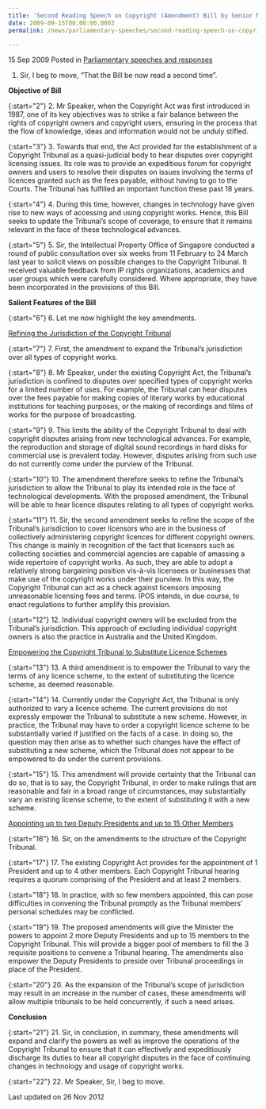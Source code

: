 ```yaml
---
title: 'Second Reading Speech on Copyright (Amendment) Bill by Senior Minister of State for Law Assoc Prof Ho Peng Kee'
date: 2009-09-15T00:00:00.000Z
permalink: /news/parliamentary-speeches/second-reading-speech-on-copyright-amendment-bill-by-senior-minister-of-state-for-law-assoc-prof

---
```




15 Sep 2009 Posted in [Parliamentary speeches and responses](/news/parliamentary-speeches) 


1. Sir, I beg to move, “That the Bill be now read a second time”. 

**Objective of Bill**

{:start="2"}
2. Mr Speaker, when the Copyright Act was first introduced in 1987, one of its key objectives was to strike a fair balance between the rights of copyright owners and copyright users, ensuring in the process that the flow of knowledge, ideas and information would not be unduly stifled. 

{:start="3"}
3. Towards that end, the Act provided for the establishment of a Copyright Tribunal as a quasi-judicial body to hear disputes over copyright licensing issues. Its role was to provide an expeditious  forum for copyright owners and users to resolve their disputes on issues involving the terms of licences granted such as the fees payable, without having to go to the Courts. The Tribunal has fulfilled an important function these past 18 years.

{:start="4"}
4. During this time, however, changes in technology have given rise to new ways of accessing and using copyright works. Hence, this Bill seeks to update the Tribunal’s scope of coverage, to ensure that it  remains relevant in the face of these technological advances.

{:start="5"}
5. Sir, the Intellectual Property Office of Singapore conducted a round of public consultation over six weeks from 11 February to 24 March last year to solicit views on possible changes to the Copyright Tribunal. It received valuable feedback from IP rights organizations, academics and user groups which were carefully considered. Where appropriate, they have been incorporated in the provisions of this Bill.  


**Salient Features of the Bill**

{:start="6"}
6. Let me now highlight the key amendments.   


<u>Refining the Jurisdiction of the Copyright Tribunal</u>

{:start="7"}
7. First, the amendment to expand the Tribunal’s jurisdiction over all types of copyright works. 


{:start="8"}
8. Mr Speaker, under the existing Copyright Act, the Tribunal’s jurisdiction is confined to disputes over specified types of copyright works for a limited number of uses. For example, the Tribunal can hear disputes over the fees payable for making copies of literary works by educational institutions for teaching purposes, or the making of recordings and films of works for the purpose of broadcasting. 


{:start="9"}
9. This limits the ability of the Copyright Tribunal to deal with copyright disputes arising from new technological advances. For example, the reproduction and storage of digital sound recordings in hard disks for commercial use is prevalent today. However, disputes arising from such use do not currently come under the purview of the Tribunal. 


{:start="10"}
10. The amendment therefore seeks to refine the Tribunal’s jurisdiction to allow the Tribunal to play its intended role in the face of technological developments. With the proposed amendment, the Tribunal will be able to hear licence disputes relating to all types of copyright works.


{:start="11"}
11. Sir, the second amendment seeks to refine the scope of the Tribunal’s jurisdiction to cover licensors who are in the business of collectively administering copyright licences for different copyright owners. This change is mainly in recognition of the fact that licensors such as collecting societies and commercial agencies are capable of amassing a wide repertoire of copyright works. As such, they are able to adopt a relatively strong bargaining position vis-à-vis licensees or businesses that make use of the copyright works under their purview. In this way, the Copyright Tribunal can act as a check against licensors imposing unreasonable licensing fees and terms. IPOS intends, in due course, to enact regulations to further amplify this provision.

{:start="12"}
12. Individual copyright owners will be excluded from the Tribunal’s jurisdiction. This approach of excluding individual copyright owners is also the practice in Australia and the United Kingdom.

<u>Empowering the Copyright Tribunal to Substitute  Licence Schemes</u>

{:start="13"}
13. A third amendment is to empower the Tribunal to vary the terms of any licence scheme, to the extent of substituting the licence scheme, as deemed reasonable. 

{:start="14"}
14. Currently under the Copyright Act, the Tribunal is only authorized to vary a licence scheme. The current provisions do not expressly empower the Tribunal to substitute a new scheme. However, in practice, the Tribunal may have to order a copyright licence scheme to be substantially varied if justified on the facts of a case. In doing so, the question may then arise as to whether such changes have the effect of substituting a new scheme, which the Tribunal does not appear to be empowered to do under the current provisions.  

{:start="15"}
15. This amendment will provide certainty that the Tribunal can  do so, that is to say, the Copyright Tribunal, in order to make rulings that are reasonable and fair in a broad range of circumstances, may substantially vary an existing license scheme, to the extent of substituting it with a new scheme.  

<u>Appointing up to two Deputy Presidents and up to 15 Other Members</u>


{:start="16"}
16. Sir, on the amendments to the structure of the Copyright Tribunal.

{:start="17"}
17. The existing Copyright Act provides for the appointment of 1 President and up to 4 other members. Each Copyright Tribunal hearing requires a quorum comprising of the President and at least 2 members.

{:start="18"}
18. In practice, with so few members appointed, this can pose difficulties in convening the Tribunal promptly as the Tribunal members’ personal schedules may be conflicted. 

{:start="19"}
19. The proposed amendments will give the Minister the powers to appoint 2 more Deputy Presidents and up to 15 members to the Copyright Tribunal. This will provide a bigger pool of members to fill the 3 requisite positions to convene a Tribunal hearing. The amendments also empower the Deputy Presidents to preside over Tribunal proceedings in place of the President. 

{:start="20"}
20. As the expansion of the Tribunal’s scope of jurisdiction may result in an increase in the number of cases, these amendments will allow multiple tribunals to be held concurrently, if such a need arises. 


**Conclusion**

{:start="21"}
21. Sir, in conclusion, in summary, these amendments will expand and clarify the powers as well as improve the operations of the Copyright Tribunal to ensure that it can effectively and expeditiously discharge its duties to hear all copyright disputes in the face of continuing changes in technology and usage of copyright works. 

{:start="22"}
22. Mr Speaker, Sir, I beg to move.  

<p class="right-side-updated">Last updated on 26 Nov 2012</p> 
